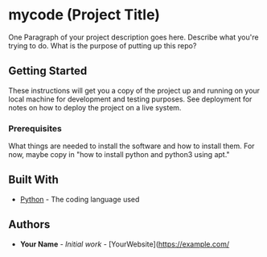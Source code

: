 # mycode (Project Title)

One Paragraph of your project description goes here. Describe what you're trying to do.
What is the purpose of putting up this repo?

## Getting Started

These instructions will get you a copy of the project up and running on your local machine
for development and testing purposes. See deployment for notes on how to deploy the project
on a live system.

### Prerequisites

What things are needed to install the software and how to install them. For now, maybe copy in
"how to install python and python3 using apt."

## Built With

* [Python](https://www.python.org/) - The coding language used

## Authors

* **Your Name** - *Initial work* - [YourWebsite](https://example.com/
